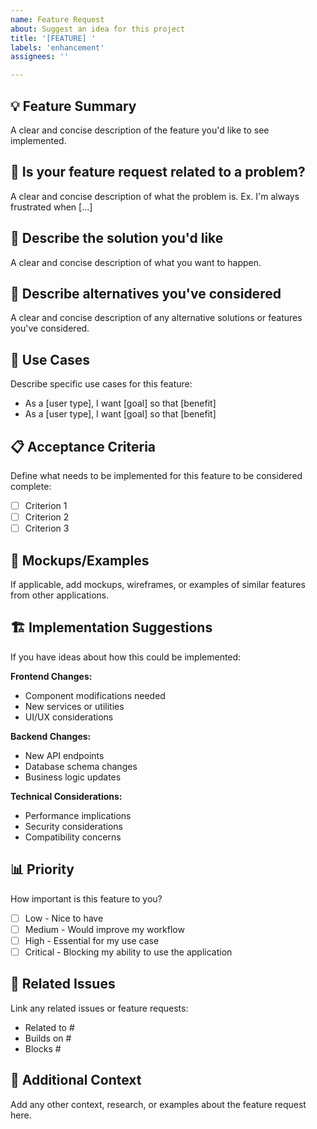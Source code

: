 ```yaml
---
name: Feature Request
about: Suggest an idea for this project
title: '[FEATURE] '
labels: 'enhancement'
assignees: ''

---
```


## 💡 Feature Summary
A clear and concise description of the feature you'd like to see implemented.

## 🤔 Is your feature request related to a problem?
A clear and concise description of what the problem is. 
Ex. I'm always frustrated when [...]

## 💭 Describe the solution you'd like
A clear and concise description of what you want to happen.

## 🔄 Describe alternatives you've considered
A clear and concise description of any alternative solutions or features you've considered.

## 🎯 Use Cases
Describe specific use cases for this feature:
- As a [user type], I want [goal] so that [benefit]
- As a [user type], I want [goal] so that [benefit]

## 📋 Acceptance Criteria
Define what needs to be implemented for this feature to be considered complete:
- [ ] Criterion 1
- [ ] Criterion 2
- [ ] Criterion 3

## 🎨 Mockups/Examples
If applicable, add mockups, wireframes, or examples of similar features from other applications.

## 🏗️ Implementation Suggestions
If you have ideas about how this could be implemented:

**Frontend Changes:**
- Component modifications needed
- New services or utilities
- UI/UX considerations

**Backend Changes:**
- New API endpoints
- Database schema changes
- Business logic updates

**Technical Considerations:**
- Performance implications
- Security considerations
- Compatibility concerns

## 📊 Priority
How important is this feature to you?
- [ ] Low - Nice to have
- [ ] Medium - Would improve my workflow
- [ ] High - Essential for my use case
- [ ] Critical - Blocking my ability to use the application

## 🔗 Related Issues
Link any related issues or feature requests:
- Related to #
- Builds on #
- Blocks #

## 📝 Additional Context
Add any other context, research, or examples about the feature request here.
